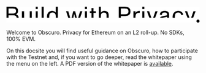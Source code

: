 <p style="text-align: left;" class="build">
    <img src="assets\images\buildwithprivacy.png">
</p>

Welcome to Obscuro. Privacy for Ethereum on an L2 roll-up. No SDKs, 100% EVM.

On this docsite you will find useful guidance on Obscuro, how to participate with the Testnet and, if you want to go deeper, read the whitepaper using the menu on the left. A PDF version of the whitepaper is [available](assets/images/obscuro-whitepaper-0-10-0.pdf).
